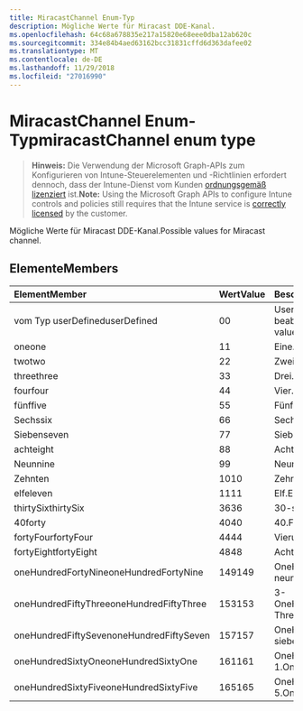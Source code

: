 ```yaml
---
title: MiracastChannel Enum-Typ
description: Mögliche Werte für Miracast DDE-Kanal.
ms.openlocfilehash: 64c68a678835e217a15820e68eee0dba12ab620c
ms.sourcegitcommit: 334e84b4aed63162bcc31831cffd6d363dafee02
ms.translationtype: MT
ms.contentlocale: de-DE
ms.lasthandoff: 11/29/2018
ms.locfileid: "27016990"
---
```

# <a name="miracastchannel-enum-type"></a><span data-ttu-id="c73eb-103">MiracastChannel Enum-Typ</span><span class="sxs-lookup"><span data-stu-id="c73eb-103">miracastChannel enum type</span></span>

> <span data-ttu-id="c73eb-104">**Hinweis:** Die Verwendung der Microsoft Graph-APIs zum Konfigurieren von Intune-Steuerelementen und -Richtlinien erfordert dennoch, dass der Intune-Dienst vom Kunden [ordnungsgemäß lizenziert](https://go.microsoft.com/fwlink/?linkid=839381) ist.</span><span class="sxs-lookup"><span data-stu-id="c73eb-104">**Note:** Using the Microsoft Graph APIs to configure Intune controls and policies still requires that the Intune service is [correctly licensed](https://go.microsoft.com/fwlink/?linkid=839381) by the customer.</span></span>

<span data-ttu-id="c73eb-105">Mögliche Werte für Miracast DDE-Kanal.</span><span class="sxs-lookup"><span data-stu-id="c73eb-105">Possible values for Miracast channel.</span></span>
## <a name="members"></a><span data-ttu-id="c73eb-106">Elemente</span><span class="sxs-lookup"><span data-stu-id="c73eb-106">Members</span></span>
|<span data-ttu-id="c73eb-107">Element</span><span class="sxs-lookup"><span data-stu-id="c73eb-107">Member</span></span>|<span data-ttu-id="c73eb-108">Wert</span><span class="sxs-lookup"><span data-stu-id="c73eb-108">Value</span></span>|<span data-ttu-id="c73eb-109">Beschreibung</span><span class="sxs-lookup"><span data-stu-id="c73eb-109">Description</span></span>|
|:---|:---|:---|
|<span data-ttu-id="c73eb-110">vom Typ userDefined</span><span class="sxs-lookup"><span data-stu-id="c73eb-110">userDefined</span></span>|<span data-ttu-id="c73eb-111">0</span><span class="sxs-lookup"><span data-stu-id="c73eb-111">0</span></span>|<span data-ttu-id="c73eb-112">User-Defined, Standardwert, keine beabsichtigt.</span><span class="sxs-lookup"><span data-stu-id="c73eb-112">User Defined, default value, no intent.</span></span>|
|<span data-ttu-id="c73eb-113">one</span><span class="sxs-lookup"><span data-stu-id="c73eb-113">one</span></span>|<span data-ttu-id="c73eb-114">1</span><span class="sxs-lookup"><span data-stu-id="c73eb-114">1</span></span>|<span data-ttu-id="c73eb-115">Eine.</span><span class="sxs-lookup"><span data-stu-id="c73eb-115">One.</span></span>|
|<span data-ttu-id="c73eb-116">two</span><span class="sxs-lookup"><span data-stu-id="c73eb-116">two</span></span>|<span data-ttu-id="c73eb-117">2</span><span class="sxs-lookup"><span data-stu-id="c73eb-117">2</span></span>|<span data-ttu-id="c73eb-118">Zwei.</span><span class="sxs-lookup"><span data-stu-id="c73eb-118">Two.</span></span>|
|<span data-ttu-id="c73eb-119">three</span><span class="sxs-lookup"><span data-stu-id="c73eb-119">three</span></span>|<span data-ttu-id="c73eb-120">3</span><span class="sxs-lookup"><span data-stu-id="c73eb-120">3</span></span>|<span data-ttu-id="c73eb-121">Drei.</span><span class="sxs-lookup"><span data-stu-id="c73eb-121">Three.</span></span>|
|<span data-ttu-id="c73eb-122">four</span><span class="sxs-lookup"><span data-stu-id="c73eb-122">four</span></span>|<span data-ttu-id="c73eb-123">4</span><span class="sxs-lookup"><span data-stu-id="c73eb-123">4</span></span>|<span data-ttu-id="c73eb-124">Vier.</span><span class="sxs-lookup"><span data-stu-id="c73eb-124">Four.</span></span>|
|<span data-ttu-id="c73eb-125">fünf</span><span class="sxs-lookup"><span data-stu-id="c73eb-125">five</span></span>|<span data-ttu-id="c73eb-126">5</span><span class="sxs-lookup"><span data-stu-id="c73eb-126">5</span></span>|<span data-ttu-id="c73eb-127">Fünf.</span><span class="sxs-lookup"><span data-stu-id="c73eb-127">Five.</span></span>|
|<span data-ttu-id="c73eb-128">Sechs</span><span class="sxs-lookup"><span data-stu-id="c73eb-128">six</span></span>|<span data-ttu-id="c73eb-129">6</span><span class="sxs-lookup"><span data-stu-id="c73eb-129">6</span></span>|<span data-ttu-id="c73eb-130">Sechs.</span><span class="sxs-lookup"><span data-stu-id="c73eb-130">Six.</span></span>|
|<span data-ttu-id="c73eb-131">Sieben</span><span class="sxs-lookup"><span data-stu-id="c73eb-131">seven</span></span>|<span data-ttu-id="c73eb-132">7</span><span class="sxs-lookup"><span data-stu-id="c73eb-132">7</span></span>|<span data-ttu-id="c73eb-133">Sieben.</span><span class="sxs-lookup"><span data-stu-id="c73eb-133">Seven.</span></span>|
|<span data-ttu-id="c73eb-134">acht</span><span class="sxs-lookup"><span data-stu-id="c73eb-134">eight</span></span>|<span data-ttu-id="c73eb-135">8</span><span class="sxs-lookup"><span data-stu-id="c73eb-135">8</span></span>|<span data-ttu-id="c73eb-136">Acht.</span><span class="sxs-lookup"><span data-stu-id="c73eb-136">Eight.</span></span>|
|<span data-ttu-id="c73eb-137">Neun</span><span class="sxs-lookup"><span data-stu-id="c73eb-137">nine</span></span>|<span data-ttu-id="c73eb-138">9</span><span class="sxs-lookup"><span data-stu-id="c73eb-138">9</span></span>|<span data-ttu-id="c73eb-139">Neun.</span><span class="sxs-lookup"><span data-stu-id="c73eb-139">Nine.</span></span>|
|<span data-ttu-id="c73eb-140">Zehn</span><span class="sxs-lookup"><span data-stu-id="c73eb-140">ten</span></span>|<span data-ttu-id="c73eb-141">10</span><span class="sxs-lookup"><span data-stu-id="c73eb-141">10</span></span>|<span data-ttu-id="c73eb-142">Zehn.</span><span class="sxs-lookup"><span data-stu-id="c73eb-142">Ten.</span></span>|
|<span data-ttu-id="c73eb-143">elf</span><span class="sxs-lookup"><span data-stu-id="c73eb-143">eleven</span></span>|<span data-ttu-id="c73eb-144">11</span><span class="sxs-lookup"><span data-stu-id="c73eb-144">11</span></span>|<span data-ttu-id="c73eb-145">Elf.</span><span class="sxs-lookup"><span data-stu-id="c73eb-145">Eleven.</span></span>|
|<span data-ttu-id="c73eb-146">thirtySix</span><span class="sxs-lookup"><span data-stu-id="c73eb-146">thirtySix</span></span>|<span data-ttu-id="c73eb-147">36</span><span class="sxs-lookup"><span data-stu-id="c73eb-147">36</span></span>|<span data-ttu-id="c73eb-148">30-sechs.</span><span class="sxs-lookup"><span data-stu-id="c73eb-148">Thirty-Six.</span></span>|
|<span data-ttu-id="c73eb-149">40</span><span class="sxs-lookup"><span data-stu-id="c73eb-149">forty</span></span>|<span data-ttu-id="c73eb-150">40</span><span class="sxs-lookup"><span data-stu-id="c73eb-150">40</span></span>|<span data-ttu-id="c73eb-151">40.</span><span class="sxs-lookup"><span data-stu-id="c73eb-151">Forty.</span></span>|
|<span data-ttu-id="c73eb-152">fortyFour</span><span class="sxs-lookup"><span data-stu-id="c73eb-152">fortyFour</span></span>|<span data-ttu-id="c73eb-153">44</span><span class="sxs-lookup"><span data-stu-id="c73eb-153">44</span></span>|<span data-ttu-id="c73eb-154">Vierundvierzig.</span><span class="sxs-lookup"><span data-stu-id="c73eb-154">Forty-Four.</span></span>|
|<span data-ttu-id="c73eb-155">fortyEight</span><span class="sxs-lookup"><span data-stu-id="c73eb-155">fortyEight</span></span>|<span data-ttu-id="c73eb-156">48</span><span class="sxs-lookup"><span data-stu-id="c73eb-156">48</span></span>|<span data-ttu-id="c73eb-157">Achtundvierzig.</span><span class="sxs-lookup"><span data-stu-id="c73eb-157">Forty-Eight.</span></span>|
|<span data-ttu-id="c73eb-158">oneHundredFortyNine</span><span class="sxs-lookup"><span data-stu-id="c73eb-158">oneHundredFortyNine</span></span>|<span data-ttu-id="c73eb-159">149</span><span class="sxs-lookup"><span data-stu-id="c73eb-159">149</span></span>|<span data-ttu-id="c73eb-160">OneHundredForty-neun.</span><span class="sxs-lookup"><span data-stu-id="c73eb-160">OneHundredForty-Nine.</span></span>|
|<span data-ttu-id="c73eb-161">oneHundredFiftyThree</span><span class="sxs-lookup"><span data-stu-id="c73eb-161">oneHundredFiftyThree</span></span>|<span data-ttu-id="c73eb-162">153</span><span class="sxs-lookup"><span data-stu-id="c73eb-162">153</span></span>|<span data-ttu-id="c73eb-163">3-OneHundredFifty.</span><span class="sxs-lookup"><span data-stu-id="c73eb-163">OneHundredFifty-Three.</span></span>|
|<span data-ttu-id="c73eb-164">oneHundredFiftySeven</span><span class="sxs-lookup"><span data-stu-id="c73eb-164">oneHundredFiftySeven</span></span>|<span data-ttu-id="c73eb-165">157</span><span class="sxs-lookup"><span data-stu-id="c73eb-165">157</span></span>|<span data-ttu-id="c73eb-166">OneHundredFifty-sieben.</span><span class="sxs-lookup"><span data-stu-id="c73eb-166">OneHundredFifty-Seven.</span></span>|
|<span data-ttu-id="c73eb-167">oneHundredSixtyOne</span><span class="sxs-lookup"><span data-stu-id="c73eb-167">oneHundredSixtyOne</span></span>|<span data-ttu-id="c73eb-168">161</span><span class="sxs-lookup"><span data-stu-id="c73eb-168">161</span></span>|<span data-ttu-id="c73eb-169">OneHundredSixty: 1.</span><span class="sxs-lookup"><span data-stu-id="c73eb-169">OneHundredSixty-One.</span></span>|
|<span data-ttu-id="c73eb-170">oneHundredSixtyFive</span><span class="sxs-lookup"><span data-stu-id="c73eb-170">oneHundredSixtyFive</span></span>|<span data-ttu-id="c73eb-171">165</span><span class="sxs-lookup"><span data-stu-id="c73eb-171">165</span></span>|<span data-ttu-id="c73eb-172">OneHundredSixty-5.</span><span class="sxs-lookup"><span data-stu-id="c73eb-172">OneHundredSixty-Five.</span></span>|



